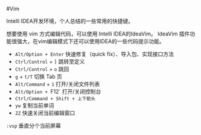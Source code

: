 #Vim 

Intelli IDEA开发环境，个人总结的一些常用的快捷键。

想要使用 vim 方式编辑代码，可以使用 Intelli IDEA的IdeaVim。
IdeaVim 插件功能很强大，在vim编辑模式下还可以使用IDEA的一些代码提示功能。


- `Alt/Option + Enter` 快速修复（quick fix）、导入包、实现接口方法
- `Ctrl/Control` + `]` 跳转至定义
- `Ctrl/Control` + `o` 跳回
- `g` + `t/T` 切换 Tab 页
- `Alt/Command` + `1`  打开/关闭文件列表
- `Alt/Option + `F12` 打开/关闭控制台
- `Ctrl/Command + Shift + 上下箭头`
- `yw` 复制当前单词
- `ZZ` 快速关闭当前编辑窗口 


`:vsp` 垂直分个当前屏幕